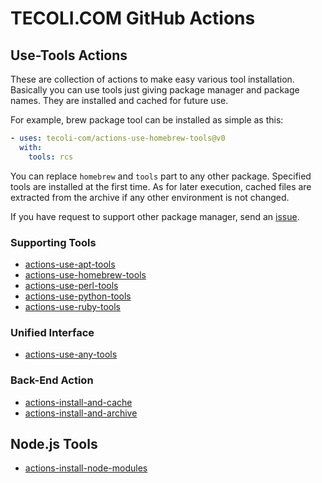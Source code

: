# TECOLI.COM GitHub Actions

## Use-Tools Actions

These are collection of actions to make easy various tool
installation.  Basically you can use tools just giving package manager
and package names.  They are installed and cached for future use.

For example, brew package tool can be installed as simple as this:

```yaml
- uses: tecoli-com/actions-use-homebrew-tools@v0
  with:
    tools: rcs
```

You can replace `homebrew` and `tools` part to any other package.
Specified tools are installed at the first time.  As for later
execution, cached files are extracted from the archive if any other
environment is not changed.

If you have request to support other package manager, send an
[issue](https://github.com/tecoli-com/actions/issues).

### Supporting Tools

- [actions-use-apt-tools](https://github.com/tecoli-com/actions-use-apt-tools)
- [actions-use-homebrew-tools](https://github.com/tecoli-com/actions-use-homebrew-tools)
- [actions-use-perl-tools](https://github.com/tecoli-com/actions-use-perl-tools)
- [actions-use-python-tools](https://github.com/tecoli-com/actions-use-python-tools)
- [actions-use-ruby-tools](https://github.com/tecoli-com/actions-use-ruby-tools)

### Unified Interface

- [actions-use-any-tools](https://github.com/tecoli-com/actions-use-any-tools)

### Back-End Action

- [actions-install-and-cache](https://github.com/tecoli-com/actions-install-and-cache)
- [actions-install-and-archive](https://github.com/tecoli-com/actions-install-and-archive)

## Node.js Tools

- [actions-install-node-modules](https://github.com/tecoli-com/actions-install-node-modules)
